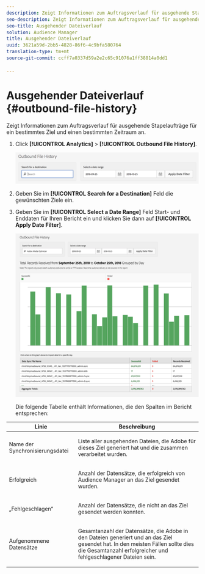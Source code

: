 ```yaml
---
description: Zeigt Informationen zum Auftragsverlauf für ausgehende Stapelaufträge für ein bestimmtes Ziel und einen bestimmten Zeitraum an.
seo-description: Zeigt Informationen zum Auftragsverlauf für ausgehende Stapelaufträge für ein bestimmtes Ziel und einen bestimmten Zeitraum an.
seo-title: Ausgehender Dateiverlauf
solution: Audience Manager
title: Ausgehender Dateiverlauf
uuid: 3621a59d-2bb5-4828-86f6-4c9bfa580764
translation-type: tm+mt
source-git-commit: ccff7a0337d59a2e2c65c91076a1ff38814a0dd1

---
```



# Ausgehender Dateiverlauf {#outbound-file-history}

Zeigt Informationen zum Auftragsverlauf für ausgehende Stapelaufträge für ein bestimmtes Ziel und einen bestimmten Zeitraum an.

<!-- 

t_reports_outbound_history.xml

 -->

1. Click **[!UICONTROL Analytics]** &gt; **[!UICONTROL Outbound File History]**.

   ![Schritt-Ergebnis](assets/outbound_history.png)

1. Geben Sie im **[!UICONTROL Search for a Destination]** Feld die gewünschten Ziele ein.
1. Geben Sie im **[!UICONTROL Select a Date Range]** Feld Start- und Enddaten für Ihren Bericht ein und klicken Sie dann auf **[!UICONTROL Apply Date Filter]**.

   ![Schritt-Ergebnis](assets/outbound_history_stats.png)

   Die folgende Tabelle enthält Informationen, die den Spalten im Bericht entsprechen:

<table id="table_93076D46AC50411395E72B9B987E99BE"> 
 <thead> 
  <tr> 
   <th colname="col1" class="entry"> Linie </th> 
   <th colname="col2" class="entry"> Beschreibung </th> 
  </tr> 
 </thead>
 <tbody> 
  <tr> 
   <td colname="col1"> Name der Synchronisierungsdatei </td> 
   <td colname="col2"> <p>Liste aller ausgehenden Dateien, die <span class="keyword"> Adobe</span> für dieses Ziel generiert hat und die zusammen verarbeitet wurden. </p> </td> 
  </tr> 
  <tr> 
   <td colname="col1"> Erfolgreich </td> 
   <td colname="col2"> <p>Anzahl der Datensätze, die erfolgreich von <span class="keyword"> Audience Manager</span> an das Ziel gesendet wurden. </p> </td> 
  </tr> 
  <tr> 
   <td colname="col1"> „Fehlgeschlagen“ </td> 
   <td colname="col2"> <p>Anzahl der Datensätze, die nicht an das Ziel gesendet werden konnten. </p> </td> 
  </tr> 
  <tr> 
   <td colname="col1"> Aufgenommene Datensätze </td> 
   <td colname="col2"> <p>Gesamtanzahl der Datensätze, die <span class="keyword"> Adobe</span> in den Dateien generiert und an das Ziel gesendet hat. In den meisten Fällen sollte dies die Gesamtanzahl erfolgreicher und fehlgeschlagener Dateien sein. </p> </td> 
  </tr> 
 </tbody> 
</table>
